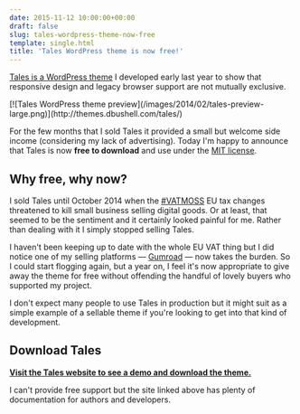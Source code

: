 ```yaml
---
date: 2015-11-12 10:00:00+00:00
draft: false
slug: tales-wordpress-theme-now-free
template: single.html
title: 'Tales WordPress theme is now free!'
---
```


<a href="/2014/02/17/introducing-tales/">Tales is a WordPress theme</a> I developed early last year to show that responsive design and legacy browser support are not mutually exclusive.

<p class="b-post__image">[![Tales WordPress theme preview](/images/2014/02/tales-preview-large.png)](http://themes.dbushell.com/tales/)</p>

For the few months that I sold Tales it provided a small but welcome side income (considering my lack of advertising). Today I'm happy to announce that Tales is now <strong>free to download</strong> and use under the [MIT license](http://themes.dbushell.com/tales/license/).

## Why free, why now?

I sold Tales until October 2014 when the [#VATMOSS](https://twitter.com/search?q=%23vatmoss) EU tax changes threatened to kill small business selling digital goods. Or at least, that seemed to be the sentiment and it certainly looked painful for me. Rather than dealing with it I simply stopped selling Tales.

I haven't been keeping up to date with the whole EU VAT thing but I did notice one of my selling platforms — [Gumroad](http://blog.gumroad.com/post/110080508463/vat) — now takes the burden. So I could start flogging again, but a year on, I feel it's now appropriate to give away the theme for free without offending the handful of lovely buyers who supported my project.

I don't expect many people to use Tales in production but it might suit as a simple example of a sellable theme if you're looking to get into that kind of development.

## Download Tales

**[Visit the Tales website to see a demo and download the theme.](http://themes.dbushell.com/tales/)**

I can't provide free support but the site linked above has plenty of documentation for authors and developers.
